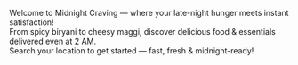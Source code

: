 Welcome to Midnight Craving — where your late-night hunger meets instant satisfaction!  
From spicy biryani to cheesy maggi, discover delicious food & essentials delivered even at 2 AM.  
Search your location to get started — fast, fresh & midnight-ready!

